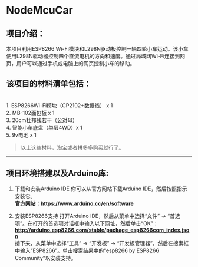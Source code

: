 # NodeMcuCar
## **项目介绍：** 
本项目利用ESP8266 Wi-Fi模块和L298N驱动板控制一辆四轮小车运动。该小车使用L298N驱动器控制四个直流电机的方向和速度。通过局域网Wi-Fi连接到网页，用户可以通过手机或电脑上的网页控制小车的移动。

## **该项目的材料清单包括：**
</br>1. ESP8266Wi-Fi模块（CP2102+数据线） x 1 
</br>2. MB-102面包板 x 1
</br>3. 20cm杜邦线若干（公对母）
</br>4. 智能小车底盘（单层4WD）x 1
</br>5. 9v电池 x 1
> 以上这些材料，淘宝或者拼多多购买就行了。

------------
## **项目环境搭建以及Arduino库:**
1. 下载和安装Arduino IDE
你可以从官方网站下载Arduino IDE，然后按照指示安装它。
</br>**官方网站：https://www.arduino.cc/en/software**

2. 安装ESP8266支持
打开Arduino IDE，然后从菜单中选择“文件” -> “首选项”。在打开的首选项对话框中输入以下网址，然后单击“OK”：
</br>**http://arduino.esp8266.com/stable/package_esp8266com_index.json**
</br>接下来，从菜单中选择“工具” -> “开发板” -> “开发板管理器”，然后在搜索框中输入“ESP8266”。单击搜索结果中的“esp8266 by ESP8266 Community”以安装支持。
